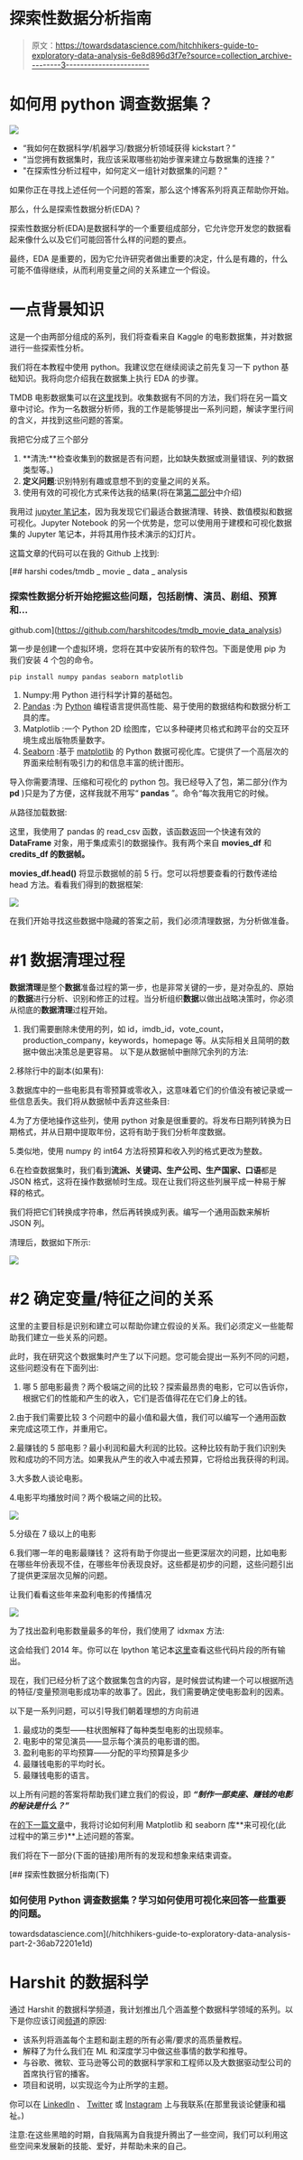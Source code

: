 # 探索性数据分析指南

> 原文：<https://towardsdatascience.com/hitchhikers-guide-to-exploratory-data-analysis-6e8d896d3f7e?source=collection_archive---------3----------------------->

# 如何用 python 调查数据集？

![](img/c8688defe7d62104fef3b1b17a39a800.png)

*   “我如何在数据科学/机器学习/数据分析领域获得 kickstart？”
*   “当您拥有数据集时，我应该采取哪些初始步骤来建立与数据集的连接？”
*   "在探索性分析过程中，如何定义一组针对数据集的问题？"

如果你正在寻找上述任何一个问题的答案，那么这个博客系列将真正帮助你开始。

那么，什么是探索性数据分析(EDA)？

探索性数据分析(EDA)是数据科学的一个重要组成部分，它允许您开发您的数据看起来像什么以及它们可能回答什么样的问题的要点。

最终，EDA 是重要的，因为它允许研究者做出重要的决定，什么是有趣的，什么可能不值得继续，从而利用变量之间的关系建立一个假设。

# 一点背景知识

这是一个由两部分组成的系列，我们将查看来自 Kaggle 的电影数据集，并对数据进行一些探索性分析。

我们将在本教程中使用 python。我建议您在继续阅读之前先复习一下 python 基础知识。我将向您介绍我在数据集上执行 EDA 的步骤。

TMDB 电影数据集可以在[这里](https://www.kaggle.com/tmdb/tmdb-movie-metadata/)找到。收集数据有不同的方法，我们将在另一篇文章中讨论。作为一名数据分析师，我的工作是能够提出一系列问题，解读字里行间的含义，并找到这些问题的答案。

我把它分成了三个部分

1.  **清洗:**检查收集到的数据是否有问题，比如缺失数据或测量错误、列的数据类型等。)
2.  **定义问题**:识别特别有趣或意想不到的变量之间的关系。
3.  使用有效的可视化方式来传达我的结果(将在第[第二部分](/hitchhikers-guide-to-exploratory-data-analysis-part-2-36ab72201e1d)中介绍)

我用过 [jupyter 笔记本](http://jupyter.org/)，因为我发现它们最适合数据清理、转换、数值模拟和数据可视化。Jupyter Notebook 的另一个优势是，您可以使用用于建模和可视化数据集的 Jupyter 笔记本，并将其用作技术演示的幻灯片。

这篇文章的代码可以在我的 Github 上找到:

[](https://github.com/harshitcodes/tmdb_movie_data_analysis) [## harshi codes/tmdb _ movie _ data _ analysis

### 探索性数据分析开始挖掘这些问题，包括剧情、演员、剧组、预算和…

github.com](https://github.com/harshitcodes/tmdb_movie_data_analysis) 

第一步是创建一个虚拟环境，您将在其中安装所有的软件包。下面是使用 pip 为我们安装 4 个包的命令。

```
pip install numpy pandas seaborn matplotlib
```

1.  Numpy:用 Python 进行科学计算的基础包。
2.  [Pandas](https://pandas.pydata.org/) :为 [Python](https://www.python.org/) 编程语言提供高性能、易于使用的数据结构和数据分析工具的库。
3.  Matplotlib :一个 Python 2D 绘图库，它以多种硬拷贝格式和跨平台的交互环境生成出版物质量数字。
4.  [Seaborn](https://seaborn.pydata.org/index.html) :基于 [matplotlib](https://matplotlib.org/) 的 Python 数据可视化库。它提供了一个高层次的界面来绘制有吸引力的和信息丰富的统计图形。

导入你需要清理、压缩和可视化的 python 包。我已经导入了包，第二部分(作为 **pd** )只是为了方便，这样我就不用写“ **pandas** ”。命令“每次我用它的时候。

从路径加载数据:

这里，我使用了 pandas 的 read_csv 函数，该函数返回一个快速有效的 **DataFrame** 对象，用于集成索引的数据操作。我有两个来自 **movies_df** 和 **credits_df 的数据帧。**

**movies_df.head()** 将显示数据帧的前 5 行。您可以将想要查看的行数传递给 head 方法。看看我们得到的数据框架:

![](img/974fc2d2615464c82d7dcca63e55eeaf.png)

在我们开始寻找这些数据中隐藏的答案之前，我们必须清理数据，为分析做准备。

# **#1 数据清理过程**

**数据清理**是整个**数据**准备过程的第一步，也是非常关键的一步，是对杂乱的、原始的**数据**进行分析、识别和修正的过程。当分析组织**数据**以做出战略决策时，你必须从彻底的**数据清理**过程开始。

1.  我们需要删除未使用的列，如 id，imdb_id，vote_count，production_company，keywords，homepage 等。从实际相关且简明的数据中做出决策总是更容易。
    以下是从数据帧中删除冗余列的方法:

2.移除行中的副本(如果有):

3.数据库中的一些电影具有零预算或零收入，这意味着它们的价值没有被记录或一些信息丢失。我们将从数据帧中丢弃这些条目:

4.为了方便地操作这些列，使用 python 对象是很重要的。将发布日期列转换为日期格式，并从日期中提取年份，这将有助于我们分析年度数据。

5.类似地，使用 numpy 的 int64 方法将预算和收入列的格式更改为整数。

6.在检查数据集时，我们看到**流派、关键词、生产公司、生产国家、口语**都是 JSON 格式，这将在操作数据帧时生成。现在让我们将这些列展平成一种易于解释的格式。

我们将把它们转换成字符串，然后再转换成列表。编写一个通用函数来解析 JSON 列。

清理后，数据如下所示:

![](img/69d22ae1ddee91c0c62fcb5eadda25c9.png)

# **#2** 确定变量/特征之间的关系

这里的主要目标是识别和建立可以帮助你建立假设的关系。我们必须定义一些能帮助我们建立一些关系的问题。

此时，我在研究这个数据集时产生了以下问题。您可能会提出一系列不同的问题，这些问题没有在下面列出:

1.  哪 5 部电影最贵？两个极端之间的比较？探索最昂贵的电影，它可以告诉你，根据它们的性能和产生的收入，它们是否值得花在它们身上的钱。

2.由于我们需要比较 3 个问题中的最小值和最大值，我们可以编写一个通用函数来完成这项工作，并重用它。

2.最赚钱的 5 部电影？最小利润和最大利润的比较。这种比较有助于我们识别失败和成功的不同方法。如果我从产生的收入中减去预算，它将给出我获得的利润。

3.大多数人谈论电影。

4.电影平均播放时间？两个极端之间的比较。

![](img/e8d0f4349d2b9138d1e8bccaaca553fc.png)

5.分级在 7 级以上的电影

6.我们哪一年的电影最赚钱？
这将有助于你提出一些更深层次的问题，比如电影在哪些年份表现不佳，在哪些年份表现良好。这些都是初步的问题，这些问题引出了提供更深层次见解的问题。

让我们看看这些年来盈利电影的传播情况

![](img/de78e315452241b0e454394445af971f.png)

为了找出盈利电影数量最多的年份，我们使用了 idxmax 方法:

这会给我们 2014 年。你可以在 Ipython 笔记本[这里](https://github.com/harshitcodes/tmdb_movie_data_analysis/blob/master/tmdb_data_analysis.ipynb)查看这些代码片段的所有输出。

现在，我们已经分析了这个数据集包含的内容，是时候尝试构建一个可以根据所选的特征/变量预测电影成功率的故事了。因此，我们需要确定使电影盈利的因素。

以下是一系列问题，可以引导我们朝着理想的方向前进

1.  最成功的类型——柱状图解释了每种类型电影的出现频率。
2.  电影中的常见演员——显示每个演员的电影谱的图。
3.  盈利电影的平均预算——分配的平均预算是多少
4.  最赚钱电影的平均时长。
5.  最赚钱电影的语言。

以上所有问题的答案将帮助我们建立我们的假设，即 ***“制作一部卖座、赚钱的电影的秘诀是什么？”***

在[的下一篇文章](/hitchhikers-guide-to-exploratory-data-analysis-part-2-36ab72201e1d)中，我将讨论如何利用 Matplotlib 和 seaborn 库**来可视化(此过程中的第三步)**上述问题的答案。

我们将在下一部分(下面的链接)用所有的发现和想象来结束调查。

[](/hitchhikers-guide-to-exploratory-data-analysis-part-2-36ab72201e1d) [## 探索性数据分析指南(下)

### 如何使用 Python 调查数据集？学习如何使用可视化来回答一些重要的问题。

towardsdatascience.com](/hitchhikers-guide-to-exploratory-data-analysis-part-2-36ab72201e1d) 

# Harshit 的数据科学

通过 Harshit 的数据科学频道，我计划推出几个涵盖整个数据科学领域的系列。以下是你应该订阅[频道](https://www.youtube.com/channel/UCH-xwLTKQaABNs2QmGxK2bQ)的原因:

*   该系列将涵盖每个主题和副主题的所有必需/要求的高质量教程。
*   解释了为什么我们在 ML 和深度学习中做这些事情的数学和推导。
*   与谷歌、微软、亚马逊等公司的数据科学家和工程师以及大数据驱动型公司的首席执行官的播客。
*   项目和说明，以实现迄今为止所学的主题。

你可以在 [LinkedIn](https://www.linkedin.com/in/tyagiharshit/) 、 [Twitter](https://twitter.com/tyagi_harshit24) 或 [Instagram](https://www.instagram.com/upgradewithharshit/?hl=en) 上与我联系(在那里我谈论健康和福祉。)

注意:在这些黑暗的时期，自我隔离为自我提升腾出了一些空间，我们可以利用这些空间来发展新的技能、爱好，并帮助未来的自己。